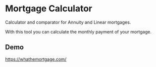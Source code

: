 # Mortgage Calculator

Calculator and comparator for Annuity and Linear mortgages.

With this tool you can calculate the monthly payment of your mortgage.

## Demo
https://whathemortgage.com/